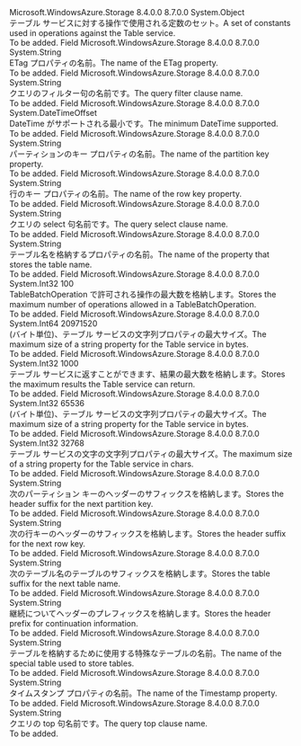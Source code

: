 <Type Name="TableConstants" FullName="Microsoft.WindowsAzure.Storage.Table.Protocol.TableConstants">
  <TypeSignature Language="C#" Value="public static class TableConstants" />
  <TypeSignature Language="ILAsm" Value=".class public auto ansi abstract sealed beforefieldinit TableConstants extends System.Object" />
  <TypeSignature Language="DocId" Value="T:Microsoft.WindowsAzure.Storage.Table.Protocol.TableConstants" />
  <TypeSignature Language="VB.NET" Value="Public Class TableConstants" />
  <TypeSignature Language="F#" Value="type TableConstants = class" />
  <AssemblyInfo>
    <AssemblyName>Microsoft.WindowsAzure.Storage</AssemblyName>
    <AssemblyVersion>8.4.0.0</AssemblyVersion>
    <AssemblyVersion>8.7.0.0</AssemblyVersion>
  </AssemblyInfo>
  <Base>
    <BaseTypeName>System.Object</BaseTypeName>
  </Base>
  <Interfaces />
  <Docs>
    <summary>
            <span data-ttu-id="93f43-101">テーブル サービスに対する操作で使用される定数のセット。</span><span class="sxs-lookup"><span data-stu-id="93f43-101">A set of constants used in operations against the Table service.</span></span>
            </summary>
    <remarks>To be added.</remarks>
  </Docs>
  <Members>
    <Member MemberName="Etag">
      <MemberSignature Language="C#" Value="public const string Etag;" />
      <MemberSignature Language="ILAsm" Value=".field public static literal string Etag" />
      <MemberSignature Language="DocId" Value="F:Microsoft.WindowsAzure.Storage.Table.Protocol.TableConstants.Etag" />
      <MemberSignature Language="VB.NET" Value="Public Const Etag As String " />
      <MemberSignature Language="F#" Value="val mutable Etag : string" Usage="Microsoft.WindowsAzure.Storage.Table.Protocol.TableConstants.Etag" />
      <MemberType>Field</MemberType>
      <AssemblyInfo>
        <AssemblyName>Microsoft.WindowsAzure.Storage</AssemblyName>
        <AssemblyVersion>8.4.0.0</AssemblyVersion>
        <AssemblyVersion>8.7.0.0</AssemblyVersion>
      </AssemblyInfo>
      <ReturnValue>
        <ReturnType>System.String</ReturnType>
      </ReturnValue>
      <Docs>
        <summary>
            <span data-ttu-id="93f43-102">ETag プロパティの名前。</span><span class="sxs-lookup"><span data-stu-id="93f43-102">The name of the ETag property.</span></span>
            </summary>
        <remarks>To be added.</remarks>
      </Docs>
    </Member>
    <Member MemberName="Filter">
      <MemberSignature Language="C#" Value="public const string Filter;" />
      <MemberSignature Language="ILAsm" Value=".field public static literal string Filter" />
      <MemberSignature Language="DocId" Value="F:Microsoft.WindowsAzure.Storage.Table.Protocol.TableConstants.Filter" />
      <MemberSignature Language="VB.NET" Value="Public Const Filter As String " />
      <MemberSignature Language="F#" Value="val mutable Filter : string" Usage="Microsoft.WindowsAzure.Storage.Table.Protocol.TableConstants.Filter" />
      <MemberType>Field</MemberType>
      <AssemblyInfo>
        <AssemblyName>Microsoft.WindowsAzure.Storage</AssemblyName>
        <AssemblyVersion>8.4.0.0</AssemblyVersion>
        <AssemblyVersion>8.7.0.0</AssemblyVersion>
      </AssemblyInfo>
      <ReturnValue>
        <ReturnType>System.String</ReturnType>
      </ReturnValue>
      <Docs>
        <summary>
            <span data-ttu-id="93f43-103">クエリのフィルター句の名前です。</span><span class="sxs-lookup"><span data-stu-id="93f43-103">The query filter clause name.</span></span>
            </summary>
        <remarks>To be added.</remarks>
      </Docs>
    </Member>
    <Member MemberName="MinDateTime">
      <MemberSignature Language="C#" Value="public static readonly DateTimeOffset MinDateTime;" />
      <MemberSignature Language="ILAsm" Value=".field public static initonly valuetype System.DateTimeOffset MinDateTime" />
      <MemberSignature Language="DocId" Value="F:Microsoft.WindowsAzure.Storage.Table.Protocol.TableConstants.MinDateTime" />
      <MemberSignature Language="VB.NET" Value="Public Shared ReadOnly MinDateTime As DateTimeOffset " />
      <MemberSignature Language="F#" Value=" staticval mutable MinDateTime : DateTimeOffset" Usage="Microsoft.WindowsAzure.Storage.Table.Protocol.TableConstants.MinDateTime" />
      <MemberType>Field</MemberType>
      <AssemblyInfo>
        <AssemblyName>Microsoft.WindowsAzure.Storage</AssemblyName>
        <AssemblyVersion>8.4.0.0</AssemblyVersion>
        <AssemblyVersion>8.7.0.0</AssemblyVersion>
      </AssemblyInfo>
      <ReturnValue>
        <ReturnType>System.DateTimeOffset</ReturnType>
      </ReturnValue>
      <Docs>
        <summary>
            <span data-ttu-id="93f43-104">DateTime がサポートされる最小です。</span><span class="sxs-lookup"><span data-stu-id="93f43-104">The minimum DateTime supported.</span></span>
            </summary>
        <remarks>To be added.</remarks>
      </Docs>
    </Member>
    <Member MemberName="PartitionKey">
      <MemberSignature Language="C#" Value="public const string PartitionKey;" />
      <MemberSignature Language="ILAsm" Value=".field public static literal string PartitionKey" />
      <MemberSignature Language="DocId" Value="F:Microsoft.WindowsAzure.Storage.Table.Protocol.TableConstants.PartitionKey" />
      <MemberSignature Language="VB.NET" Value="Public Const PartitionKey As String " />
      <MemberSignature Language="F#" Value="val mutable PartitionKey : string" Usage="Microsoft.WindowsAzure.Storage.Table.Protocol.TableConstants.PartitionKey" />
      <MemberType>Field</MemberType>
      <AssemblyInfo>
        <AssemblyName>Microsoft.WindowsAzure.Storage</AssemblyName>
        <AssemblyVersion>8.4.0.0</AssemblyVersion>
        <AssemblyVersion>8.7.0.0</AssemblyVersion>
      </AssemblyInfo>
      <ReturnValue>
        <ReturnType>System.String</ReturnType>
      </ReturnValue>
      <Docs>
        <summary>
            <span data-ttu-id="93f43-105">パーティションのキー プロパティの名前。</span><span class="sxs-lookup"><span data-stu-id="93f43-105">The name of the partition key property.</span></span>
            </summary>
        <remarks>To be added.</remarks>
      </Docs>
    </Member>
    <Member MemberName="RowKey">
      <MemberSignature Language="C#" Value="public const string RowKey;" />
      <MemberSignature Language="ILAsm" Value=".field public static literal string RowKey" />
      <MemberSignature Language="DocId" Value="F:Microsoft.WindowsAzure.Storage.Table.Protocol.TableConstants.RowKey" />
      <MemberSignature Language="VB.NET" Value="Public Const RowKey As String " />
      <MemberSignature Language="F#" Value="val mutable RowKey : string" Usage="Microsoft.WindowsAzure.Storage.Table.Protocol.TableConstants.RowKey" />
      <MemberType>Field</MemberType>
      <AssemblyInfo>
        <AssemblyName>Microsoft.WindowsAzure.Storage</AssemblyName>
        <AssemblyVersion>8.4.0.0</AssemblyVersion>
        <AssemblyVersion>8.7.0.0</AssemblyVersion>
      </AssemblyInfo>
      <ReturnValue>
        <ReturnType>System.String</ReturnType>
      </ReturnValue>
      <Docs>
        <summary>
            <span data-ttu-id="93f43-106">行のキー プロパティの名前。</span><span class="sxs-lookup"><span data-stu-id="93f43-106">The name of the row key property.</span></span>
            </summary>
        <remarks>To be added.</remarks>
      </Docs>
    </Member>
    <Member MemberName="Select">
      <MemberSignature Language="C#" Value="public const string Select;" />
      <MemberSignature Language="ILAsm" Value=".field public static literal string Select" />
      <MemberSignature Language="DocId" Value="F:Microsoft.WindowsAzure.Storage.Table.Protocol.TableConstants.Select" />
      <MemberSignature Language="VB.NET" Value="Public Const Select As String " />
      <MemberSignature Language="F#" Value="val mutable Select : string" Usage="Microsoft.WindowsAzure.Storage.Table.Protocol.TableConstants.Select" />
      <MemberType>Field</MemberType>
      <AssemblyInfo>
        <AssemblyName>Microsoft.WindowsAzure.Storage</AssemblyName>
        <AssemblyVersion>8.4.0.0</AssemblyVersion>
        <AssemblyVersion>8.7.0.0</AssemblyVersion>
      </AssemblyInfo>
      <ReturnValue>
        <ReturnType>System.String</ReturnType>
      </ReturnValue>
      <Docs>
        <summary>
            <span data-ttu-id="93f43-107">クエリの select 句名前です。</span><span class="sxs-lookup"><span data-stu-id="93f43-107">The query select clause name.</span></span>
            </summary>
        <remarks>To be added.</remarks>
      </Docs>
    </Member>
    <Member MemberName="TableName">
      <MemberSignature Language="C#" Value="public const string TableName;" />
      <MemberSignature Language="ILAsm" Value=".field public static literal string TableName" />
      <MemberSignature Language="DocId" Value="F:Microsoft.WindowsAzure.Storage.Table.Protocol.TableConstants.TableName" />
      <MemberSignature Language="VB.NET" Value="Public Const TableName As String " />
      <MemberSignature Language="F#" Value="val mutable TableName : string" Usage="Microsoft.WindowsAzure.Storage.Table.Protocol.TableConstants.TableName" />
      <MemberType>Field</MemberType>
      <AssemblyInfo>
        <AssemblyName>Microsoft.WindowsAzure.Storage</AssemblyName>
        <AssemblyVersion>8.4.0.0</AssemblyVersion>
        <AssemblyVersion>8.7.0.0</AssemblyVersion>
      </AssemblyInfo>
      <ReturnValue>
        <ReturnType>System.String</ReturnType>
      </ReturnValue>
      <Docs>
        <summary>
            <span data-ttu-id="93f43-108">テーブル名を格納するプロパティの名前。</span><span class="sxs-lookup"><span data-stu-id="93f43-108">The name of the property that stores the table name.</span></span>
            </summary>
        <remarks>To be added.</remarks>
      </Docs>
    </Member>
    <Member MemberName="TableServiceBatchMaximumOperations">
      <MemberSignature Language="C#" Value="public const int TableServiceBatchMaximumOperations = 100;" />
      <MemberSignature Language="ILAsm" Value=".field public static literal int32 TableServiceBatchMaximumOperations = (100)" />
      <MemberSignature Language="DocId" Value="F:Microsoft.WindowsAzure.Storage.Table.Protocol.TableConstants.TableServiceBatchMaximumOperations" />
      <MemberSignature Language="VB.NET" Value="Public Const TableServiceBatchMaximumOperations As Integer  = 100" />
      <MemberSignature Language="F#" Value="val mutable TableServiceBatchMaximumOperations : int" Usage="Microsoft.WindowsAzure.Storage.Table.Protocol.TableConstants.TableServiceBatchMaximumOperations" />
      <MemberType>Field</MemberType>
      <AssemblyInfo>
        <AssemblyName>Microsoft.WindowsAzure.Storage</AssemblyName>
        <AssemblyVersion>8.4.0.0</AssemblyVersion>
        <AssemblyVersion>8.7.0.0</AssemblyVersion>
      </AssemblyInfo>
      <ReturnValue>
        <ReturnType>System.Int32</ReturnType>
      </ReturnValue>
      <MemberValue>100</MemberValue>
      <Docs>
        <summary>
            <span data-ttu-id="93f43-109">TableBatchOperation で許可される操作の最大数を格納します。</span><span class="sxs-lookup"><span data-stu-id="93f43-109">Stores the maximum number of operations allowed in a TableBatchOperation.</span></span>
            </summary>
        <remarks>To be added.</remarks>
      </Docs>
    </Member>
    <Member MemberName="TableServiceMaxPayload">
      <MemberSignature Language="C#" Value="public const long TableServiceMaxPayload = 20971520;" />
      <MemberSignature Language="ILAsm" Value=".field public static literal int64 TableServiceMaxPayload = (20971520)" />
      <MemberSignature Language="DocId" Value="F:Microsoft.WindowsAzure.Storage.Table.Protocol.TableConstants.TableServiceMaxPayload" />
      <MemberSignature Language="VB.NET" Value="Public Const TableServiceMaxPayload As Long  = 20971520" />
      <MemberSignature Language="F#" Value="val mutable TableServiceMaxPayload : int64" Usage="Microsoft.WindowsAzure.Storage.Table.Protocol.TableConstants.TableServiceMaxPayload" />
      <MemberType>Field</MemberType>
      <AssemblyInfo>
        <AssemblyName>Microsoft.WindowsAzure.Storage</AssemblyName>
        <AssemblyVersion>8.4.0.0</AssemblyVersion>
        <AssemblyVersion>8.7.0.0</AssemblyVersion>
      </AssemblyInfo>
      <ReturnValue>
        <ReturnType>System.Int64</ReturnType>
      </ReturnValue>
      <MemberValue>20971520</MemberValue>
      <Docs>
        <summary>
            <span data-ttu-id="93f43-110">(バイト単位)、テーブル サービスの文字列プロパティの最大サイズ。</span><span class="sxs-lookup"><span data-stu-id="93f43-110">The maximum size of a string property for the Table service in bytes.</span></span>
            </summary>
        <remarks>To be added.</remarks>
      </Docs>
    </Member>
    <Member MemberName="TableServiceMaxResults">
      <MemberSignature Language="C#" Value="public const int TableServiceMaxResults = 1000;" />
      <MemberSignature Language="ILAsm" Value=".field public static literal int32 TableServiceMaxResults = (1000)" />
      <MemberSignature Language="DocId" Value="F:Microsoft.WindowsAzure.Storage.Table.Protocol.TableConstants.TableServiceMaxResults" />
      <MemberSignature Language="VB.NET" Value="Public Const TableServiceMaxResults As Integer  = 1000" />
      <MemberSignature Language="F#" Value="val mutable TableServiceMaxResults : int" Usage="Microsoft.WindowsAzure.Storage.Table.Protocol.TableConstants.TableServiceMaxResults" />
      <MemberType>Field</MemberType>
      <AssemblyInfo>
        <AssemblyName>Microsoft.WindowsAzure.Storage</AssemblyName>
        <AssemblyVersion>8.4.0.0</AssemblyVersion>
        <AssemblyVersion>8.7.0.0</AssemblyVersion>
      </AssemblyInfo>
      <ReturnValue>
        <ReturnType>System.Int32</ReturnType>
      </ReturnValue>
      <MemberValue>1000</MemberValue>
      <Docs>
        <summary>
            <span data-ttu-id="93f43-111">テーブル サービスに返すことができます、結果の最大数を格納します。</span><span class="sxs-lookup"><span data-stu-id="93f43-111">Stores the maximum results the Table service can return.</span></span>
            </summary>
        <remarks>To be added.</remarks>
      </Docs>
    </Member>
    <Member MemberName="TableServiceMaxStringPropertySizeInBytes">
      <MemberSignature Language="C#" Value="public const int TableServiceMaxStringPropertySizeInBytes = 65536;" />
      <MemberSignature Language="ILAsm" Value=".field public static literal int32 TableServiceMaxStringPropertySizeInBytes = (65536)" />
      <MemberSignature Language="DocId" Value="F:Microsoft.WindowsAzure.Storage.Table.Protocol.TableConstants.TableServiceMaxStringPropertySizeInBytes" />
      <MemberSignature Language="VB.NET" Value="Public Const TableServiceMaxStringPropertySizeInBytes As Integer  = 65536" />
      <MemberSignature Language="F#" Value="val mutable TableServiceMaxStringPropertySizeInBytes : int" Usage="Microsoft.WindowsAzure.Storage.Table.Protocol.TableConstants.TableServiceMaxStringPropertySizeInBytes" />
      <MemberType>Field</MemberType>
      <AssemblyInfo>
        <AssemblyName>Microsoft.WindowsAzure.Storage</AssemblyName>
        <AssemblyVersion>8.4.0.0</AssemblyVersion>
        <AssemblyVersion>8.7.0.0</AssemblyVersion>
      </AssemblyInfo>
      <ReturnValue>
        <ReturnType>System.Int32</ReturnType>
      </ReturnValue>
      <MemberValue>65536</MemberValue>
      <Docs>
        <summary>
            <span data-ttu-id="93f43-112">(バイト単位)、テーブル サービスの文字列プロパティの最大サイズ。</span><span class="sxs-lookup"><span data-stu-id="93f43-112">The maximum size of a string property for the Table service in bytes.</span></span>
            </summary>
        <remarks>To be added.</remarks>
      </Docs>
    </Member>
    <Member MemberName="TableServiceMaxStringPropertySizeInChars">
      <MemberSignature Language="C#" Value="public const int TableServiceMaxStringPropertySizeInChars = 32768;" />
      <MemberSignature Language="ILAsm" Value=".field public static literal int32 TableServiceMaxStringPropertySizeInChars = (32768)" />
      <MemberSignature Language="DocId" Value="F:Microsoft.WindowsAzure.Storage.Table.Protocol.TableConstants.TableServiceMaxStringPropertySizeInChars" />
      <MemberSignature Language="VB.NET" Value="Public Const TableServiceMaxStringPropertySizeInChars As Integer  = 32768" />
      <MemberSignature Language="F#" Value="val mutable TableServiceMaxStringPropertySizeInChars : int" Usage="Microsoft.WindowsAzure.Storage.Table.Protocol.TableConstants.TableServiceMaxStringPropertySizeInChars" />
      <MemberType>Field</MemberType>
      <AssemblyInfo>
        <AssemblyName>Microsoft.WindowsAzure.Storage</AssemblyName>
        <AssemblyVersion>8.4.0.0</AssemblyVersion>
        <AssemblyVersion>8.7.0.0</AssemblyVersion>
      </AssemblyInfo>
      <ReturnValue>
        <ReturnType>System.Int32</ReturnType>
      </ReturnValue>
      <MemberValue>32768</MemberValue>
      <Docs>
        <summary>
            <span data-ttu-id="93f43-113">テーブル サービスの文字の文字列プロパティの最大サイズ。</span><span class="sxs-lookup"><span data-stu-id="93f43-113">The maximum size of a string property for the Table service in chars.</span></span>
            </summary>
        <remarks>To be added.</remarks>
      </Docs>
    </Member>
    <Member MemberName="TableServiceNextPartitionKey">
      <MemberSignature Language="C#" Value="public const string TableServiceNextPartitionKey;" />
      <MemberSignature Language="ILAsm" Value=".field public static literal string TableServiceNextPartitionKey" />
      <MemberSignature Language="DocId" Value="F:Microsoft.WindowsAzure.Storage.Table.Protocol.TableConstants.TableServiceNextPartitionKey" />
      <MemberSignature Language="VB.NET" Value="Public Const TableServiceNextPartitionKey As String " />
      <MemberSignature Language="F#" Value="val mutable TableServiceNextPartitionKey : string" Usage="Microsoft.WindowsAzure.Storage.Table.Protocol.TableConstants.TableServiceNextPartitionKey" />
      <MemberType>Field</MemberType>
      <AssemblyInfo>
        <AssemblyName>Microsoft.WindowsAzure.Storage</AssemblyName>
        <AssemblyVersion>8.4.0.0</AssemblyVersion>
        <AssemblyVersion>8.7.0.0</AssemblyVersion>
      </AssemblyInfo>
      <ReturnValue>
        <ReturnType>System.String</ReturnType>
      </ReturnValue>
      <Docs>
        <summary>
            <span data-ttu-id="93f43-114">次のパーティション キーのヘッダーのサフィックスを格納します。</span><span class="sxs-lookup"><span data-stu-id="93f43-114">Stores the header suffix for the next partition key.</span></span>
            </summary>
        <remarks>To be added.</remarks>
      </Docs>
    </Member>
    <Member MemberName="TableServiceNextRowKey">
      <MemberSignature Language="C#" Value="public const string TableServiceNextRowKey;" />
      <MemberSignature Language="ILAsm" Value=".field public static literal string TableServiceNextRowKey" />
      <MemberSignature Language="DocId" Value="F:Microsoft.WindowsAzure.Storage.Table.Protocol.TableConstants.TableServiceNextRowKey" />
      <MemberSignature Language="VB.NET" Value="Public Const TableServiceNextRowKey As String " />
      <MemberSignature Language="F#" Value="val mutable TableServiceNextRowKey : string" Usage="Microsoft.WindowsAzure.Storage.Table.Protocol.TableConstants.TableServiceNextRowKey" />
      <MemberType>Field</MemberType>
      <AssemblyInfo>
        <AssemblyName>Microsoft.WindowsAzure.Storage</AssemblyName>
        <AssemblyVersion>8.4.0.0</AssemblyVersion>
        <AssemblyVersion>8.7.0.0</AssemblyVersion>
      </AssemblyInfo>
      <ReturnValue>
        <ReturnType>System.String</ReturnType>
      </ReturnValue>
      <Docs>
        <summary>
            <span data-ttu-id="93f43-115">次の行キーのヘッダーのサフィックスを格納します。</span><span class="sxs-lookup"><span data-stu-id="93f43-115">Stores the header suffix for the next row key.</span></span>
            </summary>
        <remarks>To be added.</remarks>
      </Docs>
    </Member>
    <Member MemberName="TableServiceNextTableName">
      <MemberSignature Language="C#" Value="public const string TableServiceNextTableName;" />
      <MemberSignature Language="ILAsm" Value=".field public static literal string TableServiceNextTableName" />
      <MemberSignature Language="DocId" Value="F:Microsoft.WindowsAzure.Storage.Table.Protocol.TableConstants.TableServiceNextTableName" />
      <MemberSignature Language="VB.NET" Value="Public Const TableServiceNextTableName As String " />
      <MemberSignature Language="F#" Value="val mutable TableServiceNextTableName : string" Usage="Microsoft.WindowsAzure.Storage.Table.Protocol.TableConstants.TableServiceNextTableName" />
      <MemberType>Field</MemberType>
      <AssemblyInfo>
        <AssemblyName>Microsoft.WindowsAzure.Storage</AssemblyName>
        <AssemblyVersion>8.4.0.0</AssemblyVersion>
        <AssemblyVersion>8.7.0.0</AssemblyVersion>
      </AssemblyInfo>
      <ReturnValue>
        <ReturnType>System.String</ReturnType>
      </ReturnValue>
      <Docs>
        <summary>
            <span data-ttu-id="93f43-116">次のテーブル名のテーブルのサフィックスを格納します。</span><span class="sxs-lookup"><span data-stu-id="93f43-116">Stores the table suffix for the next table name.</span></span>
            </summary>
        <remarks>To be added.</remarks>
      </Docs>
    </Member>
    <Member MemberName="TableServicePrefixForTableContinuation">
      <MemberSignature Language="C#" Value="public const string TableServicePrefixForTableContinuation;" />
      <MemberSignature Language="ILAsm" Value=".field public static literal string TableServicePrefixForTableContinuation" />
      <MemberSignature Language="DocId" Value="F:Microsoft.WindowsAzure.Storage.Table.Protocol.TableConstants.TableServicePrefixForTableContinuation" />
      <MemberSignature Language="VB.NET" Value="Public Const TableServicePrefixForTableContinuation As String " />
      <MemberSignature Language="F#" Value="val mutable TableServicePrefixForTableContinuation : string" Usage="Microsoft.WindowsAzure.Storage.Table.Protocol.TableConstants.TableServicePrefixForTableContinuation" />
      <MemberType>Field</MemberType>
      <AssemblyInfo>
        <AssemblyName>Microsoft.WindowsAzure.Storage</AssemblyName>
        <AssemblyVersion>8.4.0.0</AssemblyVersion>
        <AssemblyVersion>8.7.0.0</AssemblyVersion>
      </AssemblyInfo>
      <ReturnValue>
        <ReturnType>System.String</ReturnType>
      </ReturnValue>
      <Docs>
        <summary>
            <span data-ttu-id="93f43-117">継続についてヘッダーのプレフィックスを格納します。</span><span class="sxs-lookup"><span data-stu-id="93f43-117">Stores the header prefix for continuation information.</span></span>
            </summary>
        <remarks>To be added.</remarks>
      </Docs>
    </Member>
    <Member MemberName="TableServiceTablesName">
      <MemberSignature Language="C#" Value="public const string TableServiceTablesName;" />
      <MemberSignature Language="ILAsm" Value=".field public static literal string TableServiceTablesName" />
      <MemberSignature Language="DocId" Value="F:Microsoft.WindowsAzure.Storage.Table.Protocol.TableConstants.TableServiceTablesName" />
      <MemberSignature Language="VB.NET" Value="Public Const TableServiceTablesName As String " />
      <MemberSignature Language="F#" Value="val mutable TableServiceTablesName : string" Usage="Microsoft.WindowsAzure.Storage.Table.Protocol.TableConstants.TableServiceTablesName" />
      <MemberType>Field</MemberType>
      <AssemblyInfo>
        <AssemblyName>Microsoft.WindowsAzure.Storage</AssemblyName>
        <AssemblyVersion>8.4.0.0</AssemblyVersion>
        <AssemblyVersion>8.7.0.0</AssemblyVersion>
      </AssemblyInfo>
      <ReturnValue>
        <ReturnType>System.String</ReturnType>
      </ReturnValue>
      <Docs>
        <summary>
            <span data-ttu-id="93f43-118">テーブルを格納するために使用する特殊なテーブルの名前。</span><span class="sxs-lookup"><span data-stu-id="93f43-118">The name of the special table used to store tables.</span></span>
            </summary>
        <remarks>To be added.</remarks>
      </Docs>
    </Member>
    <Member MemberName="Timestamp">
      <MemberSignature Language="C#" Value="public const string Timestamp;" />
      <MemberSignature Language="ILAsm" Value=".field public static literal string Timestamp" />
      <MemberSignature Language="DocId" Value="F:Microsoft.WindowsAzure.Storage.Table.Protocol.TableConstants.Timestamp" />
      <MemberSignature Language="VB.NET" Value="Public Const Timestamp As String " />
      <MemberSignature Language="F#" Value="val mutable Timestamp : string" Usage="Microsoft.WindowsAzure.Storage.Table.Protocol.TableConstants.Timestamp" />
      <MemberType>Field</MemberType>
      <AssemblyInfo>
        <AssemblyName>Microsoft.WindowsAzure.Storage</AssemblyName>
        <AssemblyVersion>8.4.0.0</AssemblyVersion>
        <AssemblyVersion>8.7.0.0</AssemblyVersion>
      </AssemblyInfo>
      <ReturnValue>
        <ReturnType>System.String</ReturnType>
      </ReturnValue>
      <Docs>
        <summary>
            <span data-ttu-id="93f43-119">タイムスタンプ プロパティの名前。</span><span class="sxs-lookup"><span data-stu-id="93f43-119">The name of the Timestamp property.</span></span>
            </summary>
        <remarks>To be added.</remarks>
      </Docs>
    </Member>
    <Member MemberName="Top">
      <MemberSignature Language="C#" Value="public const string Top;" />
      <MemberSignature Language="ILAsm" Value=".field public static literal string Top" />
      <MemberSignature Language="DocId" Value="F:Microsoft.WindowsAzure.Storage.Table.Protocol.TableConstants.Top" />
      <MemberSignature Language="VB.NET" Value="Public Const Top As String " />
      <MemberSignature Language="F#" Value="val mutable Top : string" Usage="Microsoft.WindowsAzure.Storage.Table.Protocol.TableConstants.Top" />
      <MemberType>Field</MemberType>
      <AssemblyInfo>
        <AssemblyName>Microsoft.WindowsAzure.Storage</AssemblyName>
        <AssemblyVersion>8.4.0.0</AssemblyVersion>
        <AssemblyVersion>8.7.0.0</AssemblyVersion>
      </AssemblyInfo>
      <ReturnValue>
        <ReturnType>System.String</ReturnType>
      </ReturnValue>
      <Docs>
        <summary>
            <span data-ttu-id="93f43-120">クエリの top 句名前です。</span><span class="sxs-lookup"><span data-stu-id="93f43-120">The query top clause name.</span></span>
            </summary>
        <remarks>To be added.</remarks>
      </Docs>
    </Member>
  </Members>
</Type>